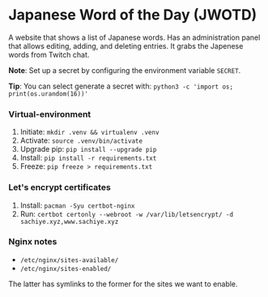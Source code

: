 Japanese Word of the Day (JWOTD)
================================

A website that shows a list of Japanese words. Has an administration panel that allows editing, adding, and deleting entries. It grabs the Japenese words from Twitch chat.

**Note**: Set up a secret by configuring the environment variable `SECRET`.

**Tip**: You can select generate a secret with: `python3 -c 'import os; print(os.urandom(16))'`


### Virtual-environment

1. Initiate:     `mkdir .venv && virtualenv .venv`
2. Activate:     `source .venv/bin/activate`
3. Upgrade pip:  `pip install --upgrade pip`
4. Install:      `pip install -r requirements.txt`
5. Freeze:       `pip freeze > requirements.txt`

### Let's encrypt certificates

1. Install: `pacman -Syu certbot-nginx`
2. Run: `certbot certonly --webroot -w /var/lib/letsencrypt/ -d sachiye.xyz,www.sachiye.xyz`

### Nginx notes

* `/etc/nginx/sites-available/`
* `/etc/nginx/sites-enabled/ `

The latter has symlinks to the former for the sites we want to enable.
